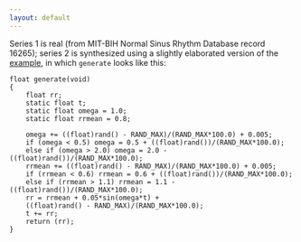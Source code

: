 ```yaml
---
layout: default
---
```


Series 1 is real (from MIT-BIH Normal Sinus Rhythm Database record 16265); series 2 is synthesized using a slightly elaborated version of the [example](../rrgen.c), in which `generate` looks like this:

    float generate(void)
    {
        float rr;
        static float t;
        static float omega = 1.0;
        static float rrmean = 0.8;
    
        omega += ((float)rand() - RAND_MAX)/(RAND_MAX*100.0) + 0.005;
        if (omega < 0.5) omega = 0.5 + ((float)rand())/(RAND_MAX*100.0);
        else if (omega > 2.0) omega = 2.0 - ((float)rand())/(RAND_MAX*100.0);
        rrmean += ((float)rand() - RAND_MAX)/(RAND_MAX*100.0) + 0.005;
        if (rrmean < 0.6) rrmean = 0.6 + ((float)rand())/(RAND_MAX*100.0);
        else if (rrmean > 1.1) rrmean = 1.1 - ((float)rand())/(RAND_MAX*100.0);
        rr = rrmean + 0.05*sin(omega*t) +
    	((float)rand() - RAND_MAX)/(RAND_MAX*100.0);
        t += rr;
        return (rr);
    }

